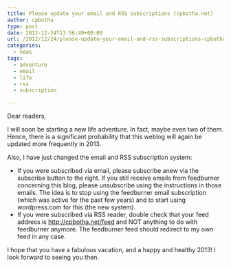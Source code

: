 ```yaml
---
title: Please update your email and RSS subscriptions (cpbotha.net)
author: cpbotha
type: post
date: 2012-12-24T13:56:49+00:00
url: /2012/12/24/please-update-your-email-and-rss-subscriptions-cpbotha-net/
categories:
  - news
tags:
  - adventure
  - email
  - life
  - rss
  - subscription

---
```

Dear readers,

I will soon be starting a new life adventure. In fact, maybe even two of
them. Hence, there is a significant probability that this weblog will again be
updated more frequently in 2013.

Also, I have just changed the email and RSS subscription system:

- If you were subscribed via email, please subscribe anew via the subscribe
  button to the right. If you still receive emails from feedburner concerning
  this blog, please unsubscribe using the instructions in those emails. The
  idea is to stop using the feedburner email subscription (which was active
  for the past few years) and to start using wordpress.com for this (the new
  system).
- If you were subscribed via RSS reader, double check that your feed address
  is http://cpbotha.net/feed and NOT anything to do with feedburner
  anymore. The feedburner feed should redirect to my own feed in any case.

I hope that you have a fabulous vacation, and a happy and healthy 2013! I look
forward to seeing you then.
